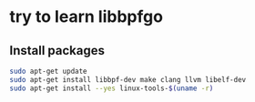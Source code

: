 # try to learn libbpfgo

## Install packages

```sh
sudo apt-get update
sudo apt-get install libbpf-dev make clang llvm libelf-dev
sudo apt-get install --yes linux-tools-$(uname -r)
```